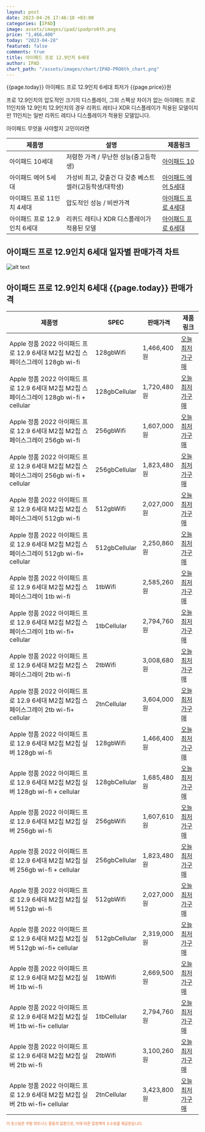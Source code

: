 ```yaml
---
layout: post
date: 2023-04-26 17:46:10 +03:00
categories: [IPAD]
image: assets/images/ipad/ipadpro6th.png
price: "1,466,400"
today: "2023-04-28"
featured: false
comments: true
title: 아이패드 프로 12.9인치 6세대
author: IPAD
chart_path: "/assets/images/chart/IPAD-PRO6th_chart.png"
---
```


{{page.today}} 아이패드 프로 12.9인치 6세대 최저가 {{page.price}}원

프로 12.9인치의 압도적인 크기의 디스플레이, 그외 스펙상 차이가 없는 아이패드 프로 11인치와 12.9인치
12.9인치의 경우 리퀴드 레티나 XDR 디스플레이가 적용된 모델이지만
11인치는 일반 리퀴드 레티나 디스플레이가 적용된 모델입니다.

<main>
<P>아이패드 무엇을 사야할지 고민이라면</P>
<table id="rwd-table">
  <thead>
    <tr>
      <th>제품명</th>
      <th>설명</th>
      <th>제품링크</th>
    </tr>
  </thead>
  <tbody>
    <tr>
       <td>아이패드 10세대</td>
       <td>저렴한 가격 / 무난한 성능(중고등학생)</td>
       <td><a href='/APPLE-IPAD-10th/'>아이패드 10</a></td>
    </tr>
    <tr>
       <td>아이패드 에어 5세대</td>
       <td>가성비 최고, 갖출건 다 갖춘 베스트 셀러(고등학생/대학생)</td>
       <td><a href='/APPLE-IPAD-AIR5th/'>아이패드 에어 5세대</a></td>
    </tr>
    <tr>
       <td>아이패드 프로 11인치 4세대</td>
       <td>압도적인 성능 / 비싼가격</td>
       <td><a href='/APPLE-IPAD-PRO4th/'>아이패드 프로 4세대</a></td>
    </tr>
    <tr>
       <td>아이패드 프로 12.9인치 6세대</td>
       <td>리퀴드 레티나 XDR 디스플레이가 적용된 모델</td>
       <td><a href='/APPLE-IPAD-PRO6th/'>아이패드 프로 6세대</a></td>
    </tr>
  </tbody>
</table>
</main>

## 아이패드 프로 12.9인치 6세대 일자별 판매가격 차트
![alt text]({{page.chart_path}} "아이패드 프로 12.9인치 6세대 판매가격 차트")

## 아이패드 프로 12.9인치 6세대 {{page.today}} 판매가격
<main>
<table id="rwd-table-large">
  <thead>
    <tr>
      <th>제품명</th>
      <th>SPEC</th>
      <th>판매가격</th>
      <th>제품링크</th>
    </tr>
  </thead>
  <tbody><tr>
        <td>Apple 정품 2022 아이패드 프로 12.9 6세대 M2칩 M2칩 스페이스그레이 128gb wi-fi</td>
        <td>128gbWifi</td>
        <td>1,466,400원</td>
        <td><a href='https://link.coupang.com/a/SA7lR' target='_blank'>오늘 최저가구매</a></td>
        </tr><tr>
        <td>Apple 정품 2022 아이패드 프로 12.9 6세대 M2칩 M2칩 스페이스그레이 128gb wi-fi + cellular</td>
        <td>128gbCellular</td>
        <td>1,720,480원</td>
        <td><a href='https://link.coupang.com/a/SA7pf' target='_blank'>오늘 최저가구매</a></td>
        </tr><tr>
        <td>Apple 정품 2022 아이패드 프로 12.9 6세대 M2칩 M2칩 스페이스그레이  256gb wi-fi</td>
        <td>256gbWifi</td>
        <td>1,607,000원</td>
        <td><a href='https://link.coupang.com/a/SA7rK' target='_blank'>오늘 최저가구매</a></td>
        </tr><tr>
        <td>Apple 정품 2022 아이패드 프로 12.9 6세대 M2칩 M2칩 스페이스그레이 256gb wi-fi + cellular</td>
        <td>256gbCellular</td>
        <td>1,823,480원</td>
        <td><a href='https://link.coupang.com/a/SA7ut' target='_blank'>오늘 최저가구매</a></td>
        </tr><tr>
        <td>Apple 정품 2022 아이패드 프로 12.9 6세대 M2칩 M2칩 스페이스그레이 512gb wi-fi</td>
        <td>512gbWifi</td>
        <td>2,027,000원</td>
        <td><a href='https://link.coupang.com/a/SA7xz' target='_blank'>오늘 최저가구매</a></td>
        </tr><tr>
        <td>Apple 정품 2022 아이패드 프로 12.9 6세대 M2칩 M2칩 스페이스그레이 512gb wi-fi+ cellular</td>
        <td>512gbCellular</td>
        <td>2,250,860원</td>
        <td><a href='https://link.coupang.com/a/SA7zR' target='_blank'>오늘 최저가구매</a></td>
        </tr><tr>
        <td>Apple 정품 2022 아이패드 프로 12.9 6세대 M2칩 M2칩 스페이스그레이 1tb wi-fi</td>
        <td>1tbWifi</td>
        <td>2,585,260원</td>
        <td><a href='https://link.coupang.com/a/SA7C4' target='_blank'>오늘 최저가구매</a></td>
        </tr><tr>
        <td>Apple 정품 2022 아이패드 프로 12.9 6세대 M2칩 M2칩 스페이스그레이 1tb wi-fi+ cellular</td>
        <td>1tbCellular</td>
        <td>2,794,760원</td>
        <td><a href='https://link.coupang.com/a/SA7Fg' target='_blank'>오늘 최저가구매</a></td>
        </tr><tr>
        <td>Apple 정품 2022 아이패드 프로 12.9 6세대 M2칩 M2칩 스페이스그레이 2tb wi-fi</td>
        <td>2tbWifi</td>
        <td>3,008,680원</td>
        <td><a href='https://link.coupang.com/a/SA7HT' target='_blank'>오늘 최저가구매</a></td>
        </tr><tr>
        <td>Apple 정품 2022 아이패드 프로 12.9 6세대 M2칩 M2칩 스페이스그레이 2tb wi-fi+ cellular</td>
        <td>2tnCellular</td>
        <td>3,604,000원</td>
        <td><a href='https://link.coupang.com/a/SA7Kc' target='_blank'>오늘 최저가구매</a></td>
        </tr><tr>
        <td>Apple 정품 2022 아이패드 프로 12.9 6세대 M2칩 M2칩 실버 128gb wi-fi</td>
        <td>128gbWifi</td>
        <td>1,466,400원</td>
        <td><a href='https://link.coupang.com/a/SA7Nm' target='_blank'>오늘 최저가구매</a></td>
        </tr><tr>
        <td>Apple 정품 2022 아이패드 프로 12.9 6세대 M2칩 M2칩 실버 128gb wi-fi + cellular</td>
        <td>128gbCellular</td>
        <td>1,685,480원</td>
        <td><a href='https://link.coupang.com/a/SA7PI' target='_blank'>오늘 최저가구매</a></td>
        </tr><tr>
        <td>Apple 정품 2022 아이패드 프로 12.9 6세대 M2칩 M2칩 실버  256gb wi-fi</td>
        <td>256gbWifi</td>
        <td>1,607,610원</td>
        <td><a href='https://link.coupang.com/a/SA71N' target='_blank'>오늘 최저가구매</a></td>
        </tr><tr>
        <td>Apple 정품 2022 아이패드 프로 12.9 6세대 M2칩 M2칩 실버 256gb wi-fi + cellular</td>
        <td>256gbCellular</td>
        <td>1,823,480원</td>
        <td><a href='https://link.coupang.com/a/SA7UT' target='_blank'>오늘 최저가구매</a></td>
        </tr><tr>
        <td>Apple 정품 2022 아이패드 프로 12.9 6세대 M2칩 M2칩 실버 512gb wi-fi</td>
        <td>512gbWifi</td>
        <td>2,027,000원</td>
        <td><a href='https://link.coupang.com/a/SA7XE' target='_blank'>오늘 최저가구매</a></td>
        </tr><tr>
        <td>Apple 정품 2022 아이패드 프로 12.9 6세대 M2칩 M2칩 실버 512gb wi-fi+ cellular</td>
        <td>512gbCellular</td>
        <td>2,319,000원</td>
        <td><a href='https://link.coupang.com/a/SA75R' target='_blank'>오늘 최저가구매</a></td>
        </tr><tr>
        <td>Apple 정품 2022 아이패드 프로 12.9 6세대 M2칩 M2칩 실버 1tb wi-fi</td>
        <td>1tbWifi</td>
        <td>2,669,500원</td>
        <td><a href='https://link.coupang.com/a/SA774' target='_blank'>오늘 최저가구매</a></td>
        </tr><tr>
        <td>Apple 정품 2022 아이패드 프로 12.9 6세대 M2칩 M2칩 실버 1tb wi-fi+ cellular</td>
        <td>1tbCellular</td>
        <td>2,794,760원</td>
        <td><a href='https://link.coupang.com/a/SA8aL' target='_blank'>오늘 최저가구매</a></td>
        </tr><tr>
        <td>Apple 정품 2022 아이패드 프로 12.9 6세대 M2칩 M2칩 실버 2tb wi-fi</td>
        <td>2tbWifi</td>
        <td>3,100,260원</td>
        <td><a href='https://link.coupang.com/a/SA8dA' target='_blank'>오늘 최저가구매</a></td>
        </tr><tr>
        <td>Apple 정품 2022 아이패드 프로 12.9 6세대 M2칩 M2칩 실버 2tb wi-fi+ cellular</td>
        <td>2tnCellular</td>
        <td>3,423,800원</td>
        <td><a href='https://link.coupang.com/a/SA8f3' target='_blank'>오늘 최저가구매</a></td>
        </tr></tbody>
</table>
</main>
<div style="color:#e56a2c;font-size: 0.7em;" >
이 포스팅은 쿠팡 파트너스 활동의 일환으로, 이에 따른 일정액의 수수료를 제공받습니다.
</div>
